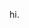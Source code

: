 <!--
**antonym1742/antonym1742** is a ✨ _special_ ✨ repository because its `README.md` (this file) appears on your GitHub profile.

Here are some ideas to get you started:

- 🔭 I’m currently working on ...
- 🌱 I’m currently learning ...
- 👯 I’m looking to collaborate on ...
- 🤔 I’m looking for help with ...
- 💬 Ask me about ...
- 📫 How to reach me: ...
- 😄 Pronouns: ...
- ⚡ Fun fact: ...
-->
hi.
<!-- Uncomment to show roadmap.sh cool widget -->
<!-- <a href="https://roadmap.sh"><img src="https://roadmap.sh/card/tall/67fd771c6057cdb1a2b1fd8b?variant=dark" alt="roadmap.sh"/></a> -->
